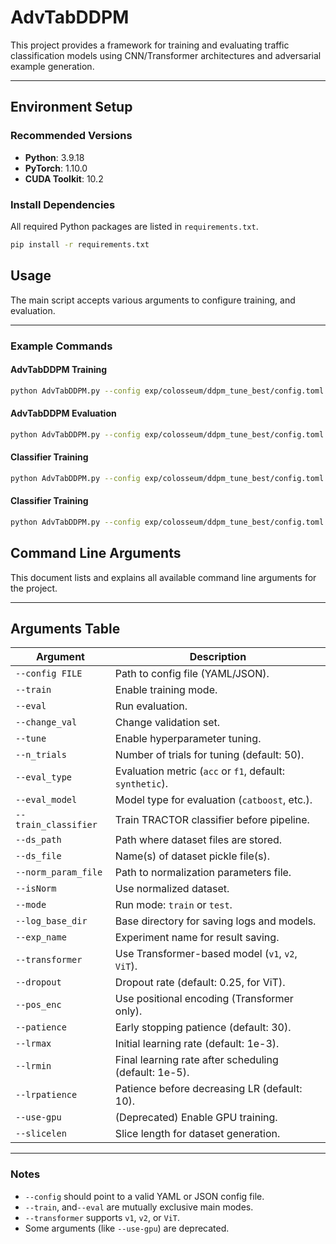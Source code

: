 # AdvTabDDPM

This project provides a framework for training and evaluating traffic classification models using CNN/Transformer architectures and adversarial example generation.

---

## Environment Setup

### Recommended Versions
- **Python**: 3.9.18  
- **PyTorch**: 1.10.0  
- **CUDA Toolkit**: 10.2  

### Install Dependencies
All required Python packages are listed in `requirements.txt`.

```bash
pip install -r requirements.txt
```

## Usage

The main script accepts various arguments to configure training, and evaluation.

---

### Example Commands

#### AdvTabDDPM Training
```bash
python AdvTabDDPM.py --config exp/colosseum/ddpm_tune_best/config.toml --train --ds_path data/colosseum/pickle_to_csv --ds_file colosseum_dataset_globalnorm.pkl --norm_param_file colosseum_global_cols_maxmin.pkl --isNorm --log_base_dir ./classifier_train_result/ --exp_name slice_model_train_result --transformer v1 --slicelen 1 --mode test
```

#### AdvTabDDPM Evaluation
```bash
python AdvTabDDPM.py --config exp/colosseum/ddpm_tune_best/config.toml --eval --ds_path data/colosseum/pickle_to_csv --ds_file colosseum_dataset_globalnorm.pkl --norm_param_file colosseum_global_cols_maxmin.pkl --isNorm --log_base_dir ./classifier_train_result/ --exp_name slice_model_train_result --transformer v1 --slicelen 1 --mode test
```

#### Classifier Training
```bash
python AdvTabDDPM.py --config exp/colosseum/ddpm_tune_best/config.toml --ds_path data/colosseum/pickle_to_csv --ds_file colosseum_dataset_globalnorm.pkl --norm_param_file colosseum_global_cols_maxmin.pkl --isNorm --log_base_dir ./classifier_train_result/ --exp_name slice_model_train_result --transformer v1 --slicelen 1
```

#### Classifier Training
```bash
python AdvTabDDPM.py --config exp/colosseum/ddpm_tune_best/config.toml --ds_path data/colosseum/pickle_to_csv --ds_file colosseum_dataset_globalnorm.pkl --norm_param_file colosseum_global_cols_maxmin.pkl --isNorm --log_base_dir ./classifier_train_result/ --exp_name slice_model_train_result --transformer v1 --slicelen 1 --mode test
```

## Command Line Arguments

This document lists and explains all available command line arguments for the project.

---

## Arguments Table

| Argument | Description |
| --- | --- |
| `--config FILE` | Path to config file (YAML/JSON). |
| `--train` | Enable training mode. |
| `--eval` | Run evaluation. |
| `--change_val` | Change validation set. |
| `--tune` | Enable hyperparameter tuning. |
| `--n_trials` | Number of trials for tuning (default: 50). |
| `--eval_type` | Evaluation metric (`acc` or `f1`, default: `synthetic`). |
| `--eval_model` | Model type for evaluation (`catboost`, etc.). |
| `--train_classifier` | Train TRACTOR classifier before pipeline. |
| `--ds_path` | Path where dataset files are stored. |
| `--ds_file` | Name(s) of dataset pickle file(s). |
| `--norm_param_file` | Path to normalization parameters file. |
| `--isNorm` | Use normalized dataset. |
| `--mode` | Run mode: `train` or `test`. |
| `--log_base_dir` | Base directory for saving logs and models. |
| `--exp_name` | Experiment name for result saving. |
| `--transformer` | Use Transformer-based model (`v1`, `v2`, `ViT`). |
| `--dropout` | Dropout rate (default: 0.25, for ViT). |
| `--pos_enc` | Use positional encoding (Transformer only). |
| `--patience` | Early stopping patience (default: 30). |
| `--lrmax` | Initial learning rate (default: 1e-3). |
| `--lrmin` | Final learning rate after scheduling (default: 1e-5). |
| `--lrpatience` | Patience before decreasing LR (default: 10). |
| `--use-gpu` | (Deprecated) Enable GPU training. |
| `--slicelen` | Slice length for dataset generation. |

---

### Notes
- `--config` should point to a valid YAML or JSON config file.  
- `--train`, and`--eval` are mutually exclusive main modes.  
- `--transformer` supports `v1`, `v2`, or `ViT`.  
- Some arguments (like `--use-gpu`) are deprecated.  

